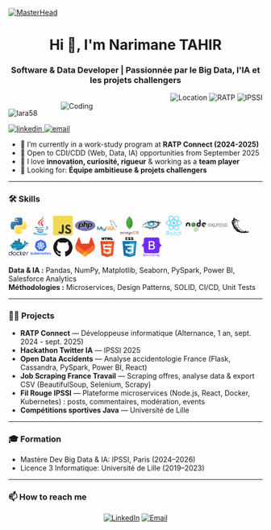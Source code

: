 [![MasterHead](https://visme.co/blog/wp-content/uploads/2020/06/Header-3.gif)](https://www.linkedin.com/in/ton-profil)

<h1 align="center">Hi 👋, I'm Narimane TAHIR</h1>
<h3 align="center">Software & Data Developer | Passionnée par le Big Data, l'IA et les projets challengers</h3>

<div align="right">
  <img src="https://img.shields.io/badge/Paris,%20France-%230077B5?style=flat-square&logo=googlemaps&logoColor=white" alt="Location"/>
  <img src="https://img.shields.io/badge/Alternance%20RATP%20Connect-2024--2025-%2306B025?style=flat-square&logo=ratp&logoColor=white" alt="RATP"/>
  <img src="https://img.shields.io/badge/Mast%C3%A8re%20Dev%20Big%20Data%20%26%20IA-IPSSI-%231c1c1c?style=flat-square&logo=graduation-cap&logoColor=white" alt="IPSSI"/>
</div>

<img align="right" alt="Coding" width="400" src="https://user-images.githubusercontent.com/89845641/220167426-0c5f630e-6d56-4617-9775-71c2bd025b4f.gif" />

<p align="left">
  <img src="https://komarev.com/ghpvc/?username=lara58&label=Profile%20views&color=0e75b6&style=flat" alt="lara58" />
</p>

<p align="left">
  <a href="https://www.linkedin.com/in/ton-profil" target="blank">
    <img src="https://img.shields.io/badge/LinkedIn-0077B5?logo=linkedin&logoColor=white&style=for-the-badge" alt="linkedin" />
  </a>
  <a href="mailto:narimanethr@gmail.com" target="blank">
    <img src="https://img.shields.io/badge/Email-D14836?logo=gmail&logoColor=white&style=for-the-badge" alt="email" />
  </a>
</p>

- 🌱 I’m currently in a work-study program at **RATP Connect (2024-2025)**  
- 🎯 Open to CDI/CDD (Web, Data, IA) opportunities from September 2025  
- 🧠 I love **innovation, curiosité, rigueur** & working as a **team player**
- 👀 Looking for: **Équipe ambitieuse & projets challengers**

---

### 🛠️ Skills

<p align="left">
  <img src="https://raw.githubusercontent.com/devicons/devicon/master/icons/python/python-original.svg" alt="python" width="40" height="40"/>
  <img src="https://raw.githubusercontent.com/devicons/devicon/master/icons/java/java-original.svg" alt="java" width="40" height="40"/>
  <img src="https://raw.githubusercontent.com/devicons/devicon/master/icons/javascript/javascript-original.svg" alt="js" width="40" height="40"/>
  <img src="https://raw.githubusercontent.com/devicons/devicon/master/icons/php/php-original.svg" alt="php" width="40" height="40"/>
  <img src="https://raw.githubusercontent.com/devicons/devicon/master/icons/mysql/mysql-original-wordmark.svg" alt="mysql" width="40" height="40"/>
  <img src="https://raw.githubusercontent.com/devicons/devicon/master/icons/mongodb/mongodb-original-wordmark.svg" alt="mongo" width="40" height="40"/>
  <img src="https://raw.githubusercontent.com/devicons/devicon/master/icons/cassandra/cassandra-original.svg" alt="cassandra" width="40" height="40"/>
  <img src="https://raw.githubusercontent.com/devicons/devicon/master/icons/react/react-original-wordmark.svg" alt="react" width="40" height="40"/>
  <img src="https://raw.githubusercontent.com/devicons/devicon/master/icons/nodejs/nodejs-original-wordmark.svg" alt="nodejs" width="40" height="40"/>
  <img src="https://raw.githubusercontent.com/devicons/devicon/master/icons/express/express-original-wordmark.svg" alt="express" width="40" height="40"/>
  <img src="https://raw.githubusercontent.com/devicons/devicon/master/icons/flask/flask-original.svg" alt="flask" width="40" height="40"/>
  <img src="https://raw.githubusercontent.com/devicons/devicon/master/icons/docker/docker-original-wordmark.svg" alt="docker" width="40" height="40"/>
  <img src="https://raw.githubusercontent.com/devicons/devicon/master/icons/kubernetes/kubernetes-plain-wordmark.svg" alt="kubernetes" width="40" height="40"/>
  <img src="https://raw.githubusercontent.com/devicons/devicon/master/icons/github/github-original.svg" alt="github" width="40" height="40"/>
  <img src="https://raw.githubusercontent.com/devicons/devicon/master/icons/gitlab/gitlab-original.svg" alt="gitlab" width="40" height="40"/>
  <img src="https://raw.githubusercontent.com/devicons/devicon/master/icons/html5/html5-original-wordmark.svg" alt="html" width="40" height="40"/>
  <img src="https://raw.githubusercontent.com/devicons/devicon/master/icons/css3/css3-original-wordmark.svg" alt="css" width="40" height="40"/>
  <img src="https://raw.githubusercontent.com/devicons/devicon/master/icons/bootstrap/bootstrap-plain-wordmark.svg" alt="bootstrap" width="40" height="40"/>
</p>

**Data & IA :** Pandas, NumPy, Matplotlib, Seaborn, PySpark, Power BI, Salesforce Analytics  
**Méthodologies :** Microservices, Design Patterns, SOLID, CI/CD, Unit Tests

---

### 👩‍💻 Projects

- **RATP Connect** — Développeuse informatique (Alternance, 1 an, sept. 2024 - sept. 2025)
- **Hackathon Twitter IA** — IPSSI 2025
- **Open Data Accidents** — Analyse accidentologie France (Flask, Cassandra, PySpark, Power BI, React)
- **Job Scraping France Travail** — Scraping offres, analyse data & export CSV (BeautifulSoup, Selenium, Scrapy)
- **Fil Rouge IPSSI** — Plateforme microservices (Node.js, React, Docker, Kubernetes) : posts, commentaires, modération, events
- **Compétitions sportives Java** — Université de Lille

---

### 🎓 Formation

- Mastère Dev Big Data & IA: IPSSI, Paris (2024–2026)
- Licence 3 Informatique: Université de Lille (2019–2023)

---

### 📫 How to reach me

<div align="center">

[![LinkedIn](https://img.shields.io/badge/LinkedIn-0077B5?logo=linkedin&logoColor=white)](https://www.linkedin.com/in/ton-profil)
[![Email](https://img.shields.io/badge/Email-D14836?logo=gmail&logoColor=white)](mailto:narimanethr@gmail.com)

</div>
